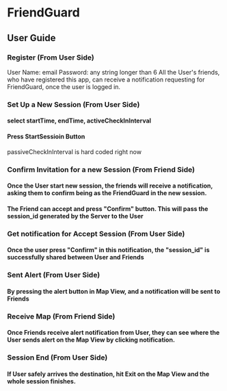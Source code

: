 # FriendGuard
## User Guide
### Register (From User Side)
User Name: email
Password: any string longer than 6
  All the User's friends, who have registered this app, can receive a notification requesting for FriendGuard, once the user is logged in.

### Set Up a New Session (From User Side)
#### select startTime, endTime, activeCheckInInterval
#### Press StartSessioin Button 
passiveCheckInInterval is hard coded right now

### Confirm Invitation for a new Session (From Friend Side)
#### Once the User start new session, the friends will receive a notification, asking them to confirm being as the FriendGuard in the new session.
#### The Friend can accept and press "Confirm" button. This will pass the session_id generated by the Server to the User

### Get notification for Accept Session (From User Side)
#### Once the user press "Confirm" in this notification, the "session_id" is successfully shared between User and Friends

### Sent Alert (From User Side)
#### By pressing the alert button in Map View, and a notification will be sent to Friends

### Receive Map (From Friend Side)
#### Once Friends receive alert notification from User, they can see where the User sends alert on the Map View by clicking notification.

### Session End (From User Side)
#### If User safely arrives the destination, hit Exit on the Map View and the whole session finishes.



